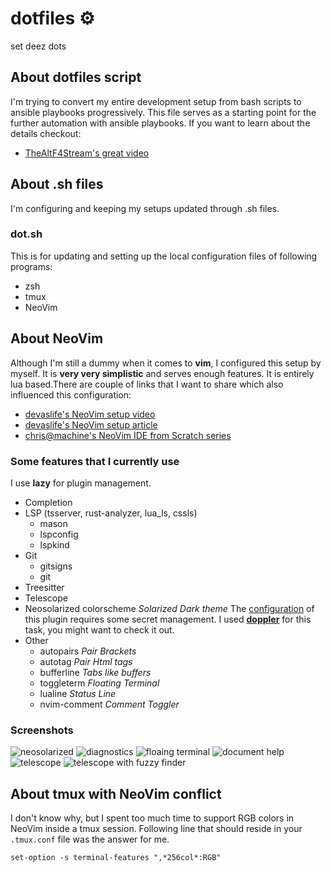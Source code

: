 # dotfiles ⚙️

set deez dots

## About **dotfiles** script

I'm trying to convert my entire development setup from bash scripts to ansible playbooks progressively. This file serves as a
starting point for the further automation with ansible playbooks. If you want to learn about the details checkout:

- [TheAltF4Stream's great video](https://www.youtube.com/watch?v=V_Cj_p6se3k)

## About .sh files

I'm configuring and keeping my setups updated through .sh files.

### dot.sh

This is for updating and setting up the local configuration files of following programs:

- zsh
- tmux
- NeoVim

## About NeoVim

Although I'm still a dummy when it comes to **vim**, I configured this setup by myself. It is **very very simplistic** and serves
enough features. It is entirely lua based.There are couple of links that I want to share which also influenced
this configuration:

- [devaslife's NeoVim setup video](https://www.youtube.com/watch?v=ajmK0ZNcM4Q)
- [devaslife's NeoVim setup article](https://blog.inkdrop.app/my-neovim-setup-for-react-typescript-tailwind-css-etc-in-2022-a7405862c9a4)
- [chris@machine's NeoVim IDE from Scratch series](https://www.youtube.com/watch?v=ctH-a-1eUME&list=PLhoH5vyxr6Qq41NFL4GvhFp-WLd5xzIzZ)

### Some features that I currently use

I use **lazy** for plugin management.

- Completion
- LSP (tsserver, rust-analyzer, lua_ls, cssls)
  - mason
  - lspconfig
  - lspkind
- Git
  - gitsigns
  - git
- Treesitter
- Telescope
- Neosolarized colorscheme _Solarized Dark theme_
  The [configuration](./nvim/after/plugin/chatgpt.rc.lua) of this plugin requires some secret management. I
  used [**doppler**](https://www.doppler.com/) for this task, you might want to check it out.
- Other
  - autopairs _Pair Brackets_
  - autotag _Pair Html tags_
  - bufferline _Tabs like buffers_
  - toggleterm _Floating Terminal_
  - lualine _Status Line_
  - nvim-comment _Comment Toggler_

### Screenshots

![neosolarized](./screenshots/neovim_screenshot_neosolarized.png)
![diagnostics](./screenshots/neovim_screenshot_diagnostics.png)
![floaing terminal](./screenshots/neovim_screenshot_floating_terminal.png)
![document help](./screenshots/neovim_screenshot_document_help.png)
![telescope](./screenshots/neovim_screenshot_telescope.png)
![telescope with fuzzy finder](./screenshots/neovim_screenshot_telescope_with_fuzzy_finder.png)

## About tmux with NeoVim conflict

I don't know why, but I spent too much time to support RGB colors in NeoVim inside a tmux session. Following line that
should reside in your `.tmux.conf` file was the answer for me.

```
set-option -s terminal-features ",*256col*:RGB"
```
